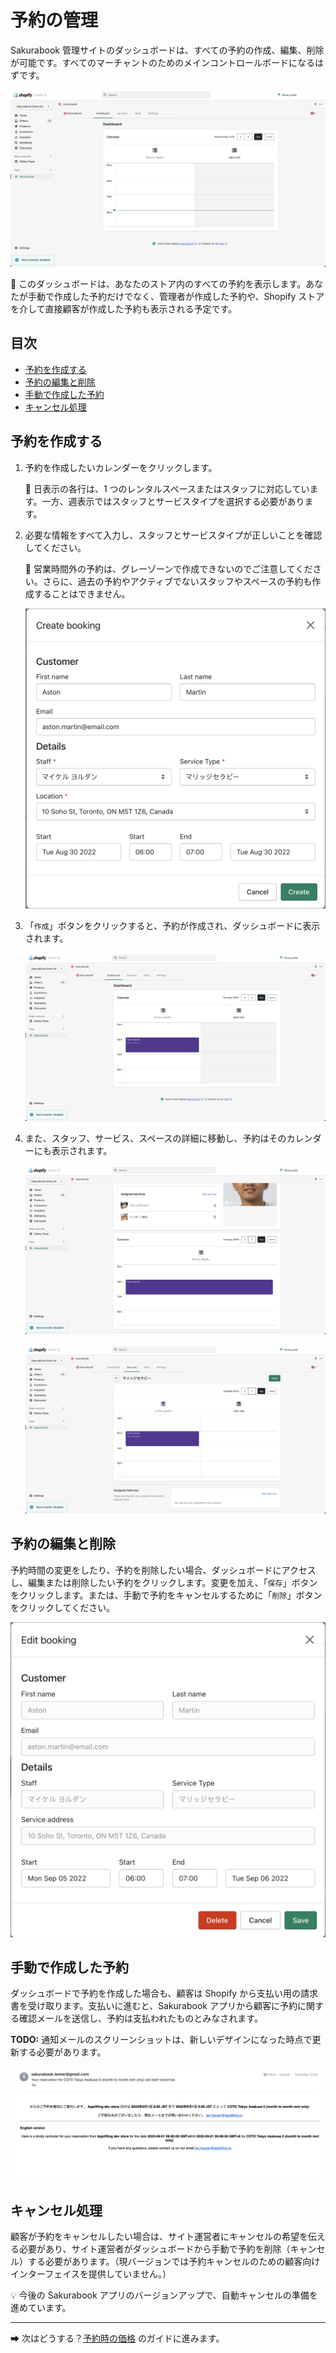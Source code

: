 # 予約の管理

Sakurabook 管理サイトのダッシュボードは、すべての予約の作成、編集、削除が可能です。すべてのマーチャントのためのメインコントロールボードになるはずです。

![Alt text](../img/Screenshot%202022-08-31%20at%200.59.53.png?raw=true "Sakurabook Booking Dashboard")

📌 このダッシュボードは、あなたのストア内のすべての予約を表示します。あなたが手動で作成した予約だけでなく、管理者が作成した予約や、Shopify ストアを介して直接顧客が作成した予約も表示される予定です。

## 目次

- [予約を作成する](#予約を作成する)
- [予約の編集と削除](#予約の編集と削除)
- [手動で作成した予約](#手動で作成した予約)
- [キャンセル処理](#キャンセル処理)

## 予約を作成する

1. 予約を作成したいカレンダーをクリックします。

   📌 日表示の各行は、1 つのレンタルスペースまたはスタッフに対応しています。一方、週表示ではスタッフとサービスタイプを選択する必要があります。

2. 必要な情報をすべて入力し、スタッフとサービスタイプが正しいことを確認してください。

   📌 営業時間外の予約は、グレーゾーンで作成できないのでご注意してください。さらに、過去の予約やアクティブでないスタッフやスペースの予約も作成することはできません。

   ![Alt text](../img/Screenshot%202022-08-31%20at%201.00.51.png?raw=true "Sakurabook Booking Create")

3. 「`作成`」ボタンをクリックすると、予約が作成され、ダッシュボードに表示されます。

   ![Alt text](../img/Screenshot%202022-08-31%20at%201.01.33.png?raw=true "Sakurabook Booking Created")

4. また、スタッフ、サービス、スペースの詳細に移動し、予約はそのカレンダーにも表示されます。

   ![Alt text](../img/Screenshot%202022-08-31%20at%201.03.15.png?raw=true "Sakurabook Booking at Staff")

   ![Alt text](../img/Screenshot%202022-08-31%20at%201.03.36.png?raw=true "Sakurabook Booking at Service")

## 予約の編集と削除

予約時間の変更をしたり、予約を削除したい場合、ダッシュボードにアクセスし、編集または削除したい予約をクリックします。変更を加え、「`保存`」ボタンをクリックします。または、手動で予約をキャンセルするために「`削除`」ボタンをクリックしてください。

![Alt text](../img/Screenshot%202022-08-31%20at%201.01.44.png?raw=true "Sakurabook Booking Edit")

## 手動で作成した予約

ダッシュボードで予約を作成した場合も、顧客は Shopify から支払い用の請求書を受け取ります。支払いに進むと、Sakurabook アプリから顧客に予約に関する確認メールを送信し、予約は支払われたものとみなされます。

**TODO:** 通知メールのスクリーンショットは、新しいデザインになった時点で更新する必要があります。

![Alt text](../img/Screenshot%202022-08-31%20at%201.23.32.png?raw=true "Sakurabook Booking Created")

## キャンセル処理

顧客が予約をキャンセルしたい場合は、サイト運営者にキャンセルの希望を伝える必要があり、サイト運営者がダッシュボードから手動で予約を削除（キャンセル）する必要があります。（現バージョンでは予約キャンセルのための顧客向けインターフェイスを提供していません。）

💡 今後の Sakurabook アプリのバージョンアップで、自動キャンセルの準備を進めています。

---

➡ 次はどうする？[予約時の価格](./price-for-bookings.md) のガイドに進みます。
